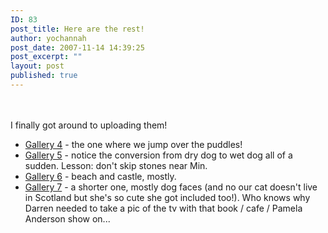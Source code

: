 ```yaml
---
ID: 83
post_title: Here are the rest!
author: yochannah
post_date: 2007-11-14 14:39:25
post_excerpt: ""
layout: post
published: true
---
```

<br /><br />
I finally got around to uploading them! <br />
<ul>
<li><a href="http://www.catwithnoname.com/photos/scotland4/">Gallery 4</a> - the one where we jump over the puddles!</li>
<li><a href="http://www.catwithnoname.com/photos/scotland5/">Gallery 5</a> - notice the conversion from dry dog to wet dog all of a sudden. Lesson: don't skip stones near Min. </li>
<li><a href="http://www.catwithnoname.com/photos/scotland6/">Gallery 6</a> - beach and castle, mostly. </li>
<li><a href="http://www.catwithnoname.com/photos/scotland7/">Gallery 7</a> - a shorter one, mostly dog faces (and no our cat doesn't live in Scotland but she's so cute she got included too!). Who knows why Darren needed to take a pic of the tv with that book / cafe / Pamela Anderson show on...  </li>
</ul>